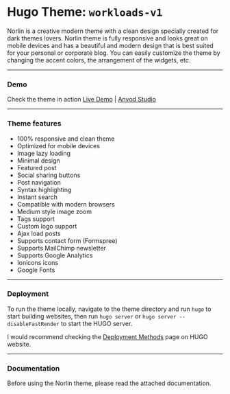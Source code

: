 # Hugo Theme: `workloads-v1`

Norlin is a creative modern theme with a clean design specially created for dark themes lovers. Norlin theme is fully responsive and looks great on mobile devices and has a beautiful and modern design that is best suited for your personal or corporate blog. You can easily customize the theme by changing the accent colors, the arrangement of the widgets, etc.

* * *

### Demo

Check the theme in action [Live Demo](https://norlin-hugo.netlify.app/) |
[Anvod Studio](https://anvodstudio.com)

* * *

### Theme features

- 100% responsive and clean theme
- Optimized for mobile devices
- Image lazy loading
- Minimal design
- Featured post
- Social sharing buttons
- Post navigation
- Syntax highlighting
- Instant search
- Compatible with modern browsers
- Medium style image zoom
- Tags support
- Custom logo support
- Ajax load posts
- Supports contact form (Formspree)
- Supports MailChimp newsletter
- Supports Google Analytics
- Ionicons icons
- Google Fonts

* * *

### Deployment

To run the theme locally, navigate to the theme directory and run `hugo` to start building websites, then run `hugo server` or `hugo server --disableFastRender` to start the HUGO server.

I would recommend checking the [Deployment Methods](https://gohugo.io/hosting-and-deployment/) page on HUGO website.

* * *

### Documentation

Before using the Norlin theme, please read the attached documentation.
